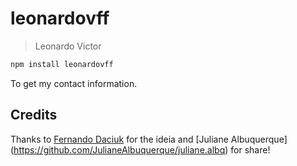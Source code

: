 # leonardovff

> Leonardo Victor

```sh
npm install leonardovff
```

To get my contact information.

## Credits
Thanks to [Fernando Daciuk](https://github.com/fdaciuk/fdaciuk) for the ideia and [Juliane Albuquerque] (https://github.com/JulianeAlbuquerque/juliane.albq) for share!
